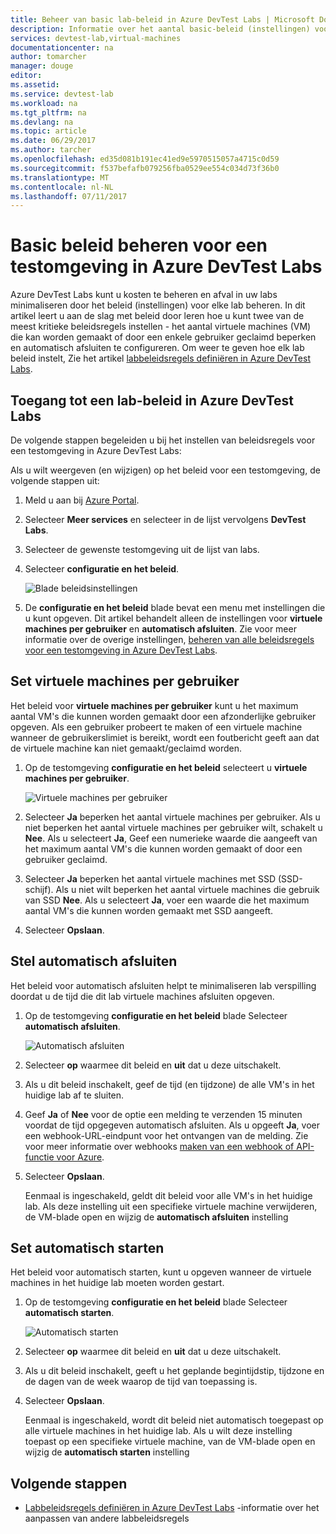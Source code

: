 ```yaml
---
title: Beheer van basic lab-beleid in Azure DevTest Labs | Microsoft Docs
description: Informatie over het aantal basic-beleid (instellingen) voor een testomgeving instellen in DevTest Labs
services: devtest-lab,virtual-machines
documentationcenter: na
author: tomarcher
manager: douge
editor: 
ms.assetid: 
ms.service: devtest-lab
ms.workload: na
ms.tgt_pltfrm: na
ms.devlang: na
ms.topic: article
ms.date: 06/29/2017
ms.author: tarcher
ms.openlocfilehash: ed35d081b191ec41ed9e5970515057a4715c0d59
ms.sourcegitcommit: f537befafb079256fba0529ee554c034d73f36b0
ms.translationtype: MT
ms.contentlocale: nl-NL
ms.lasthandoff: 07/11/2017
---
```

# <a name="manage-basic-policies-for-a-lab-in-azure-devtest-labs"></a>Basic beleid beheren voor een testomgeving in Azure DevTest Labs

Azure DevTest Labs kunt u kosten te beheren en afval in uw labs minimaliseren door het beleid (instellingen) voor elke lab beheren. In dit artikel leert u aan de slag met beleid door leren hoe u kunt twee van de meest kritieke beleidsregels instellen - het aantal virtuele machines (VM) die kan worden gemaakt of door een enkele gebruiker geclaimd beperken en automatisch afsluiten te configureren. Om weer te geven hoe elk lab beleid instelt, Zie het artikel [labbeleidsregels definiëren in Azure DevTest Labs](devtest-lab-set-lab-policy.md).  

## <a name="accessing-a-labs-policies-in-azure-devtest-labs"></a>Toegang tot een lab-beleid in Azure DevTest Labs
De volgende stappen begeleiden u bij het instellen van beleidsregels voor een testomgeving in Azure DevTest Labs:

Als u wilt weergeven (en wijzigen) op het beleid voor een testomgeving, de volgende stappen uit:

1. Meld u aan bij [Azure Portal](http://go.microsoft.com/fwlink/p/?LinkID=525040).

1. Selecteer **Meer services** en selecteer in de lijst vervolgens **DevTest Labs**.

1. Selecteer de gewenste testomgeving uit de lijst van labs.   

1. Selecteer **configuratie en het beleid**.

    ![Blade beleidsinstellingen](./media/devtest-lab-set-lab-policy/policies-menu.png)

1. De **configuratie en het beleid** blade bevat een menu met instellingen die u kunt opgeven. Dit artikel behandelt alleen de instellingen voor **virtuele machines per gebruiker** en **automatisch afsluiten**. Zie voor meer informatie over de overige instellingen, [beheren van alle beleidsregels voor een testomgeving in Azure DevTest Labs](./devtest-lab-set-lab-policy.md). 
   
## <a name="set-virtual-machines-per-user"></a>Set virtuele machines per gebruiker
Het beleid voor **virtuele machines per gebruiker** kunt u het maximum aantal VM's die kunnen worden gemaakt door een afzonderlijke gebruiker opgeven. Als een gebruiker probeert te maken of een virtuele machine wanneer de gebruikerslimiet is bereikt, wordt een foutbericht geeft aan dat de virtuele machine kan niet gemaakt/geclaimd worden. 

1. Op de testomgeving **configuratie en het beleid** selecteert u **virtuele machines per gebruiker**.
   
    ![Virtuele machines per gebruiker](./media/devtest-lab-set-lab-policy/max-vms-per-user.png)

1. Selecteer **Ja** beperken het aantal virtuele machines per gebruiker. Als u niet beperken het aantal virtuele machines per gebruiker wilt, schakelt u **Nee**. Als u selecteert **Ja**, Geef een numerieke waarde die aangeeft van het maximum aantal VM's die kunnen worden gemaakt of door een gebruiker geclaimd. 

1. Selecteer **Ja** beperken het aantal virtuele machines met SSD (SSD-schijf). Als u niet wilt beperken het aantal virtuele machines die gebruik van SSD **Nee**. Als u selecteert **Ja**, voer een waarde die het maximum aantal VM's die kunnen worden gemaakt met SSD aangeeft. 

1. Selecteer **Opslaan**.

## <a name="set-auto-shutdown"></a>Stel automatisch afsluiten
Het beleid voor automatisch afsluiten helpt te minimaliseren lab verspilling doordat u de tijd die dit lab virtuele machines afsluiten opgeven.

1. Op de testomgeving **configuratie en het beleid** blade Selecteer **automatisch afsluiten**.
   
    ![Automatisch afsluiten](./media/devtest-lab-set-lab-policy/auto-shutdown.png)

1. Selecteer **op** waarmee dit beleid en **uit** dat u deze uitschakelt.

1. Als u dit beleid inschakelt, geef de tijd (en tijdzone) de alle VM's in het huidige lab af te sluiten.

1. Geef **Ja** of **Nee** voor de optie een melding te verzenden 15 minuten voordat de tijd opgegeven automatisch afsluiten. Als u opgeeft **Ja**, voer een webhook-URL-eindpunt voor het ontvangen van de melding. Zie voor meer informatie over webhooks [maken van een webhook of API-functie voor Azure](../azure-functions/functions-create-a-web-hook-or-api-function.md). 

1. Selecteer **Opslaan**.

    Eenmaal is ingeschakeld, geldt dit beleid voor alle VM's in het huidige lab. Als deze instelling uit een specifieke virtuele machine verwijderen, de VM-blade open en wijzig de **automatisch afsluiten** instelling 

## <a name="set-auto-start"></a>Set automatisch starten
Het beleid voor automatisch starten, kunt u opgeven wanneer de virtuele machines in het huidige lab moeten worden gestart.  

1. Op de testomgeving **configuratie en het beleid** blade Selecteer **automatisch starten**.
   
    ![Automatisch starten](./media/devtest-lab-set-lab-policy/auto-start.png)

2. Selecteer **op** waarmee dit beleid en **uit** dat u deze uitschakelt.

3. Als u dit beleid inschakelt, geeft u het geplande begintijdstip, tijdzone en de dagen van de week waarop de tijd van toepassing is. 

4. Selecteer **Opslaan**.

    Eenmaal is ingeschakeld, wordt dit beleid niet automatisch toegepast op alle virtuele machines in het huidige lab. Als u wilt deze instelling toepast op een specifieke virtuele machine, van de VM-blade open en wijzig de **automatisch starten** instelling 

## <a name="next-steps"></a>Volgende stappen

- [Labbeleidsregels definiëren in Azure DevTest Labs](devtest-lab-set-lab-policy.md) -informatie over het aanpassen van andere labbeleidsregels 
